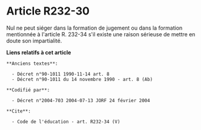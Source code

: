 # Article R232-30

Nul ne peut siéger dans la formation de jugement ou dans la formation mentionnée à l'article R. 232-34 s'il existe une raison
sérieuse de mettre en doute son impartialité.

**Liens relatifs à cet article**

	**Anciens textes**:

	  - Décret n°90-1011 1990-11-14 art. 8
	  - Décret n°90-1011 du 14 novembre 1990 - art. 8 (Ab)

	**Codifié par**:

	  - Décret n°2004-703 2004-07-13 JORF 24 février 2004

	**Cite**:

	  - Code de l'éducation - art. R232-34 (V)
